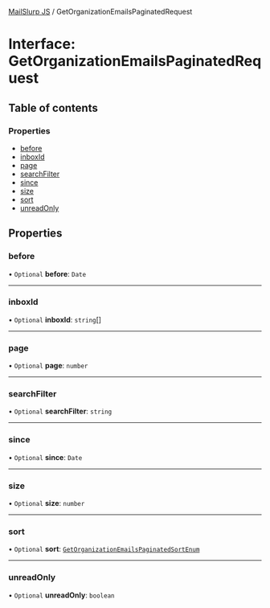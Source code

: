 [MailSlurp JS](../README.md) / GetOrganizationEmailsPaginatedRequest

# Interface: GetOrganizationEmailsPaginatedRequest

## Table of contents

### Properties

- [before](GetOrganizationEmailsPaginatedRequest.md#before)
- [inboxId](GetOrganizationEmailsPaginatedRequest.md#inboxid)
- [page](GetOrganizationEmailsPaginatedRequest.md#page)
- [searchFilter](GetOrganizationEmailsPaginatedRequest.md#searchfilter)
- [since](GetOrganizationEmailsPaginatedRequest.md#since)
- [size](GetOrganizationEmailsPaginatedRequest.md#size)
- [sort](GetOrganizationEmailsPaginatedRequest.md#sort)
- [unreadOnly](GetOrganizationEmailsPaginatedRequest.md#unreadonly)

## Properties

### before

• `Optional` **before**: `Date`

___

### inboxId

• `Optional` **inboxId**: `string`[]

___

### page

• `Optional` **page**: `number`

___

### searchFilter

• `Optional` **searchFilter**: `string`

___

### since

• `Optional` **since**: `Date`

___

### size

• `Optional` **size**: `number`

___

### sort

• `Optional` **sort**: [`GetOrganizationEmailsPaginatedSortEnum`](../enums/GetOrganizationEmailsPaginatedSortEnum.md)

___

### unreadOnly

• `Optional` **unreadOnly**: `boolean`
